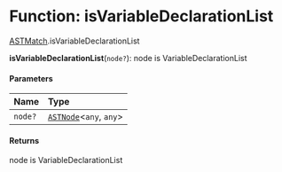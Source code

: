 # Function: isVariableDeclarationList

[ASTMatch](/en/auto-docs/free-layout-editor/modules/ASTMatch.md).isVariableDeclarationList

**isVariableDeclarationList**(`node?`): node is VariableDeclarationList

#### Parameters

| Name | Type |
| :------ | :------ |
| `node?` | [`ASTNode`](/en/auto-docs/free-layout-editor/classes/ASTNode.md)<`any`, `any`> |

#### Returns

node is VariableDeclarationList
